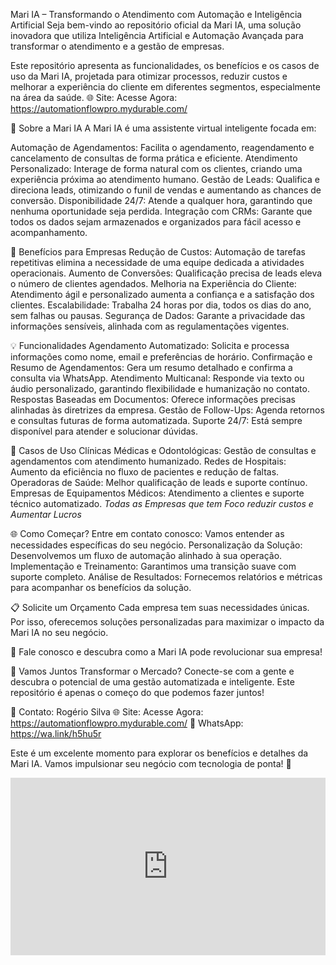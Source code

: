 Mari IA – Transformando o Atendimento com Automação e Inteligência Artificial
Seja bem-vindo ao repositório oficial da Mari IA, uma solução inovadora que utiliza Inteligência Artificial e Automação Avançada para transformar o atendimento e a gestão de empresas.

Este repositório apresenta as funcionalidades, os benefícios e os casos de uso da Mari IA, projetada para otimizar processos, reduzir custos e melhorar a experiência do cliente em diferentes segmentos, especialmente na área da saúde.
🌐 Site: Acesse Agora: https://automationflowpro.mydurable.com/

📌 Sobre a Mari IA
A Mari IA é uma assistente virtual inteligente focada em:

Automação de Agendamentos: Facilita o agendamento, reagendamento e cancelamento de consultas de forma prática e eficiente.
Atendimento Personalizado: Interage de forma natural com os clientes, criando uma experiência próxima ao atendimento humano.
Gestão de Leads: Qualifica e direciona leads, otimizando o funil de vendas e aumentando as chances de conversão.
Disponibilidade 24/7: Atende a qualquer hora, garantindo que nenhuma oportunidade seja perdida.
Integração com CRMs: Garante que todos os dados sejam armazenados e organizados para fácil acesso e acompanhamento.

🎯 Benefícios para Empresas
Redução de Custos: Automação de tarefas repetitivas elimina a necessidade de uma equipe dedicada a atividades operacionais.
Aumento de Conversões: Qualificação precisa de leads eleva o número de clientes agendados.
Melhoria na Experiência do Cliente: Atendimento ágil e personalizado aumenta a confiança e a satisfação dos clientes.
Escalabilidade: Trabalha 24 horas por dia, todos os dias do ano, sem falhas ou pausas.
Segurança de Dados: Garante a privacidade das informações sensíveis, alinhada com as regulamentações vigentes.

💡 Funcionalidades
Agendamento Automatizado: Solicita e processa informações como nome, email e preferências de horário.
Confirmação e Resumo de Agendamentos: Gera um resumo detalhado e confirma a consulta via WhatsApp.
Atendimento Multicanal: Responde via texto ou áudio personalizado, garantindo flexibilidade e humanização no contato.
Respostas Baseadas em Documentos: Oferece informações precisas alinhadas às diretrizes da empresa.
Gestão de Follow-Ups: Agenda retornos e consultas futuras de forma automatizada.
Suporte 24/7: Está sempre disponível para atender e solucionar dúvidas.

🚀 Casos de Uso
Clínicas Médicas e Odontológicas: Gestão de consultas e agendamentos com atendimento humanizado.
Redes de Hospitais: Aumento da eficiência no fluxo de pacientes e redução de faltas.
Operadoras de Saúde: Melhor qualificação de leads e suporte contínuo.
Empresas de Equipamentos Médicos: Atendimento a clientes e suporte técnico automatizado.
*Todas as Empresas que tem Foco reduzir custos e Aumentar Lucros*

🌐 Como Começar?
Entre em contato conosco: Vamos entender as necessidades específicas do seu negócio.
Personalização da Solução: Desenvolvemos um fluxo de automação alinhado à sua operação.
Implementação e Treinamento: Garantimos uma transição suave com suporte completo.
Análise de Resultados: Fornecemos relatórios e métricas para acompanhar os benefícios da solução.

📋 Solicite um Orçamento
Cada empresa tem suas necessidades únicas. Por isso, oferecemos soluções personalizadas para maximizar o impacto da Mari IA no seu negócio.

💬 Fale conosco e descubra como a Mari IA pode revolucionar sua empresa!

🤝 Vamos Juntos Transformar o Mercado?
Conecte-se com a gente e descubra o potencial de uma gestão automatizada e inteligente. Este repositório é apenas o começo do que podemos fazer juntos!

📧 Contato: Rogério Silva
🌐 Site: Acesse Agora: https://automationflowpro.mydurable.com/
📱 WhatsApp:  https://wa.link/h5hu5r

Este é um excelente momento para explorar os benefícios e detalhes da Mari IA. Vamos impulsionar seu negócio com tecnologia de ponta! 🚀

<div style="padding:56.25% 0 0 0;position:relative;"><iframe src="https://player.vimeo.com/video/1032975399?badge=0&amp;autopause=0&amp;player_id=0&amp;app_id=58479" frameborder="0" allow="autoplay; fullscreen; picture-in-picture; clipboard-write" style="position:absolute;top:0;left:0;width:100%;height:100%;" title="IA MARI AGENDAMENTO"></iframe></div><script src="https://player.vimeo.com/api/player.js"></script>
